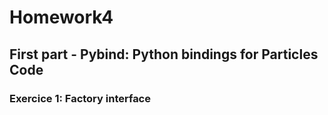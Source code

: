 # Homework4

## First part - Pybind: Python bindings for Particles Code
### Exercice 1: Factory interface